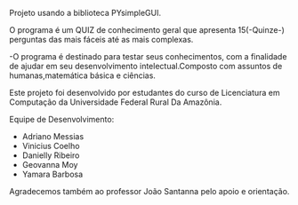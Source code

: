 Projeto usando a biblioteca PYsimpleGUI.

O programa é um QUIZ de conhecimento geral que apresenta 15(-Quinze-) perguntas das mais fáceis até as mais complexas.

-O programa é destinado para testar seus conhecimentos, com a finalidade de ajudar em seu desenvolvimento intelectual.Composto com assuntos de humanas,matemática básica e ciências.



Este projeto foi desenvolvido por estudantes do curso de Licenciatura em Computação da Universidade Federal Rural Da Amazônia.

Equipe de Desenvolvimento:  
- Adriano Messias
- Vinicius Coelho
- Danielly Ribeiro
- Geovanna Moy
- Yamara Barbosa


Agradecemos também ao professor João Santanna pelo apoio e orientação.



